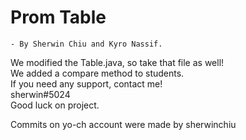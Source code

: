 # Prom Table

    - By Sherwin Chiu and Kyro Nassif.
We modified the Table.java, so take that file as well!   
We added a compare method to students.   
If you need any support, contact me!  
sherwin#5024  
Good luck on project.  

Commits on yo-ch account were made by sherwinchiu
